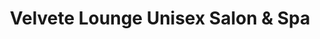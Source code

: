 ---
title: "Velvete Lounge Unisex Salon & Spa"
url: /bangalore/velvete-lounge-unisex-salon-and-spa/
shop: beauty
---